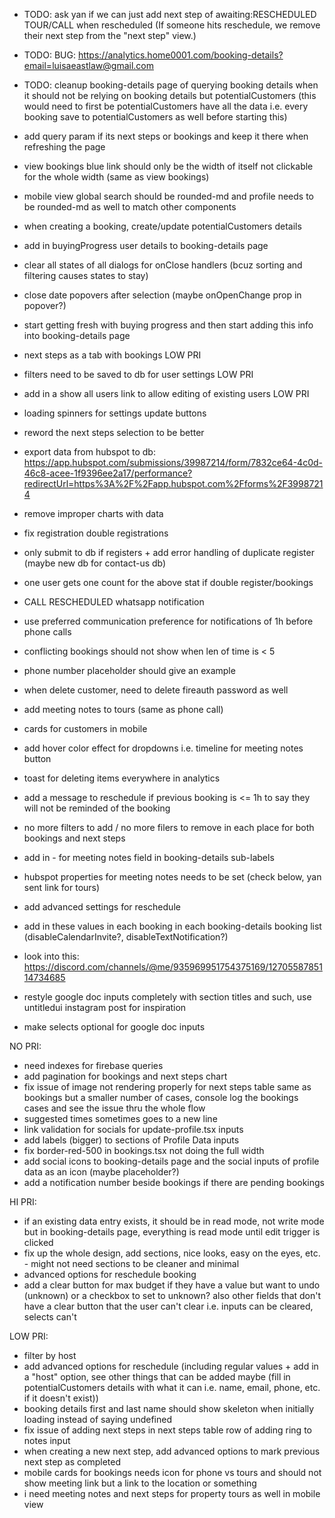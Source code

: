 - TODO: ask yan if we can just add next step of awaiting:RESCHEDULED TOUR/CALL when rescheduled (If someone hits reschedule, we remove their next step from the "next step" view.)
- TODO: BUG: https://analytics.home0001.com/booking-details?email=luisaeastlaw@gmail.com

- TODO: cleanup booking-details page of querying booking details when it should not be relying on booking details but potentialCustomers (this would need to first be potentialCustomers have all the data i.e. every booking save to potentialCustomers as well before starting this)
- add query param if its next steps or bookings and keep it there when refreshing the page
- view bookings blue link should only be the width of itself not clickable for the whole width (same as view bookings)
- mobile view global search should be rounded-md and profile needs to be rounded-md as well to match other components
- when creating a booking, create/update potentialCustomers details
- add in buyingProgress user details to booking-details page
- clear all states of all dialogs for onClose handlers (bcuz sorting and filtering causes states to stay)
- close date popovers after selection (maybe onOpenChange prop in popover?)
- start getting fresh with buying progress and then start adding this info into booking-details page
- next steps as a tab with bookings LOW PRI
- filters need to be saved to db for user settings LOW PRI
- add in a show all users link to allow editing of existing users LOW PRI
- loading spinners for settings update buttons
- reword the next steps selection to be better
- export data from hubspot to db: https://app.hubspot.com/submissions/39987214/form/7832ce64-4c0d-46c8-acee-1f9396ee2a17/performance?redirectUrl=https%3A%2F%2Fapp.hubspot.com%2Fforms%2F39987214

- remove improper charts with data
- fix registration double registrations
- only submit to db if registers + add error handling of duplicate register (maybe new db for contact-us db)
- one user gets one count for the above stat if double register/bookings
- CALL RESCHEDULED whatsapp notification
- use preferred communication preference for notifications of 1h before phone calls
- conflicting bookings should not show when len of time is < 5
- phone number placeholder should give an example
- when delete customer, need to delete fireauth password as well
- add meeting notes to tours (same as phone call)
- cards for customers in mobile
- add hover color effect for dropdowns i.e. timeline for meeting notes button
- toast for deleting items everywhere in analytics
- add a message to reschedule if previous booking is <= 1h to say they will not be reminded of the booking
- no more filters to add / no more filers to remove in each place for both bookings and next steps
- add in - for meeting notes field in booking-details sub-labels
- hubspot properties for meeting notes needs to be set (check below, yan sent link for tours)
- add advanced settings for reschedule
- add in these values in each booking in each booking-details booking list (disableCalendarInvite?, disableTextNotification?)
- look into this: https://discord.com/channels/@me/935969951754375169/1270558785114734685
- restyle google doc inputs completely with section titles and such, use untitledui instagram post for inspiration
- make selects optional for google doc inputs

NO PRI:
- need indexes for firebase queries
- add pagination for bookings and next steps chart
- fix issue of image not rendering properly for next steps table same as bookings but a smaller number of cases, console log the bookings cases and see the issue thru the whole flow
- suggested times sometimes goes to a new line
- link validation for socials for update-profile.tsx inputs
- add labels (bigger) to sections of Profile Data inputs
- fix border-red-500 in bookings.tsx not doing the full width
- add social icons to booking-details page and the social inputs of profile data as an icon (maybe placeholder?)
- add a notification number beside bookings if there are pending bookings

HI PRI:
- if an existing data entry exists, it should be in read mode, not write mode but in booking-details page, everything is read mode until edit trigger is clicked
- fix up the whole design, add sections, nice looks, easy on the eyes, etc. - might not need sections to be cleaner and minimal
- advanced options for reschedule booking
- add a clear button for max budget if they have a value but want to undo (unknown) or a checkbox to set to unknown? also other fields that don't have a clear button that the user can't clear i.e. inputs can be cleared, selects can't

LOW PRI:
- filter by host
- add advanced options for reschedule (including regular values + add in a "host" option, see other things that can be added maybe (fill in potentialCustomers details with what it can i.e. name, email, phone, etc. if it doesn't exist))
- booking details first and last name should show skeleton when initially loading instead of saying undefined
- fix issue of adding next steps in next steps table row of adding ring to notes input
- when creating a new next step, add advanced options to mark previous next step as completed
- mobile cards for bookings needs icon for phone vs tours and should not show meeting link but a link to the location or something
- i need meeting notes and next steps for property tours as well in mobile view
